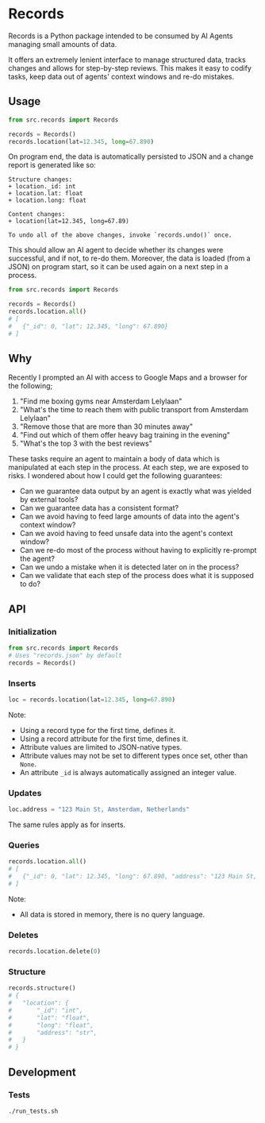 # Records

Records is a Python package intended to be consumed by AI Agents managing small amounts of data.

It offers an extremely lenient interface to manage structured data, tracks changes and allows for step-by-step reviews. This makes it easy to codify tasks, keep data out of agents' context windows and re-do mistakes.

## Usage

```python
from src.records import Records

records = Records()
records.location(lat=12.345, long=67.890)
```

On program end, the data is automatically persisted to JSON and a change report is generated like so:

```text
Structure changes:
+ location._id: int
+ location.lat: float
+ location.long: float

Content changes:
+ location(lat=12.345, long=67.89)

To undo all of the above changes, invoke `records.undo()` once.
```

This should allow an AI agent to decide whether its changes were successful, and if not, to re-do them.
Moreover, the data is loaded (from a JSON) on program start, so it can be used again on a next step in a process.

```python
from src.records import Records

records = Records()
records.location.all()
# [
#	{"_id": 0, "lat": 12.345, "long": 67.890}
# ]
```

## Why

Recently I prompted an AI with access to Google Maps and a browser for the following;

1. "Find me boxing gyms near Amsterdam Lelylaan"
2. "What's the time to reach them with public transport from Amsterdam Lelylaan"
3. "Remove those that are more than 30 minutes away"
4. "Find out which of them offer heavy bag training in the evening"
5. "What's the top 3 with the best reviews"

These tasks require an agent to maintain a body of data which is manipulated at each step in the process.
At each step, we are exposed to risks. I wondered about how I could get the following guarantees:

- Can we guarantee data output by an agent is exactly what was yielded by external tools?
- Can we guarantee data has a consistent format?
- Can we avoid having to feed large amounts of data into the agent's context window?
- Can we avoid having to feed unsafe data into the agent's context window?
- Can we re-do most of the process without having to explicitly re-prompt the agent?
- Can we undo a mistake when it is detected later on in the process?
- Can we validate that each step of the process does what it is supposed to do?

## API

### Initialization

```python
from src.records import Records
# Uses "records.json" by default
records = Records()
```

### Inserts

```python
loc = records.location(lat=12.345, long=67.890)
```

Note:
- Using a record type for the first time, defines it.
- Using a record attribute for the first time, defines it.
- Attribute values are limited to JSON-native types.
- Attribute values may not be set to different types once set, other than `None`.
- An attribute `_id` is always automatically assigned an integer value.

### Updates

```python
loc.address = "123 Main St, Amsterdam, Netherlands"
```

The same rules apply as for inserts.

### Queries

```python
records.location.all()
# [
#	{"_id": 0, "lat": 12.345, "long": 67.890, "address": "123 Main St, Amsterdam, Netherlands"}
# ]
```

Note:
- All data is stored in memory, there is no query language.

### Deletes

```python
records.location.delete(0)
```

### Structure

```python
records.structure()
# {
#	"location": {
#       "_id": "int",
#		"lat": "float", 
#		"long": "float",
#		"address": "str",
#	}
# }
```
## Development

### Tests

```bash
./run_tests.sh
```
